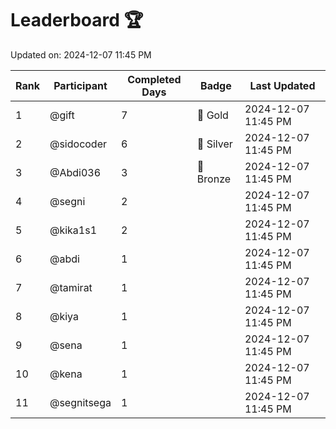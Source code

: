 # Leaderboard 🏆

Updated on: 2024-12-07 11:45 PM

| Rank | Participant       | Completed Days | Badge      | Last Updated         |
|------|-------------------|----------------|------------|----------------------|
| 1    | @gift             | 7              | 🏅 Gold     | 2024-12-07 11:45 PM |
| 2    | @sidocoder        | 6              | 🥈 Silver   | 2024-12-07 11:45 PM |
| 3    | @Abdi036          | 3              | 🥉 Bronze   | 2024-12-07 11:45 PM |
| 4    | @segni            | 2              |            | 2024-12-07 11:45 PM |
| 5    | @kika1s1          | 2              |            | 2024-12-07 11:45 PM |
| 6    | @abdi             | 1              |            | 2024-12-07 11:45 PM |
| 7    | @tamirat          | 1              |            | 2024-12-07 11:45 PM |
| 8    | @kiya             | 1              |            | 2024-12-07 11:45 PM |
| 9    | @sena             | 1              |            | 2024-12-07 11:45 PM |
| 10   | @kena             | 1              |            | 2024-12-07 11:45 PM |
| 11   | @segnitsega       | 1              |            | 2024-12-07 11:45 PM |
